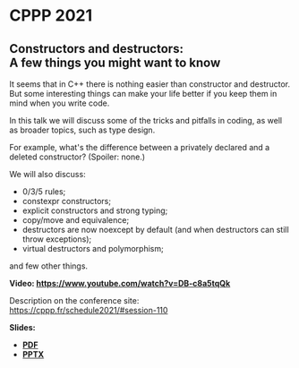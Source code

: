 # CPPP 2021

## Constructors and destructors:<br>A few things you might want to know

It seems that in C++ there is nothing easier than constructor and destructor. But some interesting things can make your life better if you keep them in mind when you write code.

In this talk we will discuss some of the tricks and pitfalls in coding, as well as broader topics, such as type design.

For example, what's the difference between a privately declared and a deleted constructor? (Spoiler: none.)

We will also discuss:

* 0/3/5 rules;
* constexpr constructors;
* explicit constructors and strong typing;
* copy/move and equivalence;
* destructors are now noexcept by default (and when destructors can still throw exceptions);
* virtual destructors and polymorphism;

and few other things.

**Video: [https://www.youtube.com/<wbr>watch?v=DB-c8a5tqQk](https://www.youtube.com/watch?v=DB-c8a5tqQk)**

Description on the conference site:\
[https://cppp.fr/<wbr>schedule2021/<wbr>#session-110](https://cppp.fr/schedule2021/#session-110)

**Slides:**
* **[PDF](Constructors%20and%20destructors-A%20few%20things%20you%20might%20want%20to%20know.pdf)**
* **[PPTX](Constructors%20and%20destructors-A%20few%20things%20you%20might%20want%20to%20know.pptx)**
